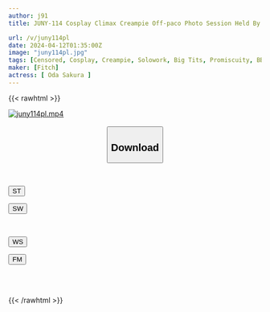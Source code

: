 ```yaml
---
author: j91
title: JUNY-114 Cosplay Climax Creampie Off-paco Photo Session Held By Megaton 111cmHcup Idol Sakura Oda

url: /v/juny114pl
date: 2024-04-12T01:35:00Z
image: "juny114pl.jpg"
tags: [Censored, Cosplay, Creampie, Solowork, Big Tits, Promiscuity, BBW	]
maker: [Fitch]
actress: [ Oda Sakura ]
---
```



{{< rawhtml >}}

<div class="video" data-videoid="OqleZDPVrxhZ304">
    <a href="javascript:;">
        <img src="/v/juny114pl/juny114pl.jpg" width="WIDTH" height="HEIGHT" alt="juny114pl.mp4" loading="lazy">
    </a>
</div>

<script type="text/javascript" src="https://j91.asia/asset/on-demand-st.js"></script>

<br>
  <link rel="stylesheet" href="https://j91.asia/asset/bs5.css">
  
  <center>
  <button class="btn btn-primary" type="button" data-bs-toggle="collapse" data-bs-target=".multi-collapse" aria-expanded="false" aria-controls="multiCollapseExample1 multiCollapseExample2"><h2>Download</h2></button></center>
</p>
<div class="row">
  <div class="col">
    <div class="collapse multi-collapse" id="multiCollapseExample1">
      <div class="card card-body">
	      	      <br>
<div class="buttons">  
<p><a href="https://streamtape.to/v/OqleZDPVrxhZ304" target="_blank"><button class="btn-hover color-3"><i class="fa fa-download"></i> ST</button></a></p>
<p><a href="https://asnwish.com/su2pakplg88s" target="_blank"><button class="btn-hover color-2"><i class="fa fa-download"></i> SW</button></a></p></div>
    </div>
  </div>
</div>
  <div class="col">
    <div class="collapse multi-collapse" id="multiCollapseExample2">
      <div class="card card-body">
	      <br>
<div class="buttons">
<p><a href="javascript:;"><button class="btn-hover color-9"><i class="fa fa-download"></i> WS</button></a></p>
<p><a href="javascript:;"><button class="btn-hover color-8"><i class="fa fa-download"></i> FM</button></a></p></div>
<br><br>
      </div>
    </div>
  </div>
</div>

{{< /rawhtml >}}